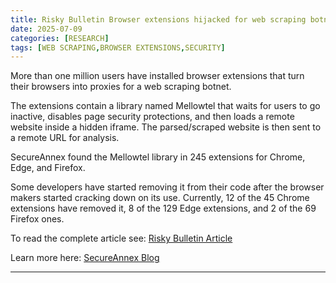 ```yaml
---
title: Risky Bulletin Browser extensions hijacked for web scraping botnet
date: 2025-07-09
categories: [RESEARCH]
tags: [WEB SCRAPING,BROWSER EXTENSIONS,SECURITY]
---
```


More than one million users have installed browser extensions that turn their browsers into proxies for a web scraping botnet.

The extensions contain a library named Mellowtel that waits for users to go inactive, disables page security protections, and then loads a remote website inside a hidden iframe. The parsed/scraped website is then sent to a remote URL for analysis.

SecureAnnex found the Mellowtel library in 245 extensions for Chrome, Edge, and Firefox.

Some developers have started removing it from their code after the browser makers started cracking down on its use. Currently, 12 of the 45 Chrome extensions have removed it, 8 of the 129 Edge extensions, and 2 of the 69 Firefox ones.

To read the complete article see: [Risky Bulletin Article](https://risky.biz/risky-bulletin-browser-extensions-hijacked-for-web-scraping-botnet/) 

Learn more here: [SecureAnnex Blog](https://secureannex.com/blog/mellow-drama) 

---